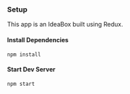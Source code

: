 ### Setup

This app is an IdeaBox built using Redux.

#### Install Dependencies
`npm install`  

#### Start Dev Server
`npm start`  



